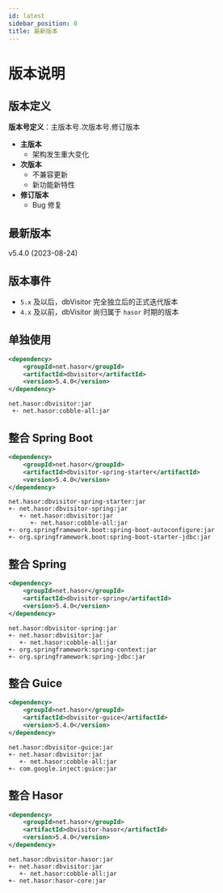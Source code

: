 ```yaml
---
id: latest
sidebar_position: 0
title: 最新版本
---
```


# 版本说明

## 版本定义

**版本号定义**：主版本号.次版本号.修订版本

- **主版本**
    - 架构发生重大变化
- **次版本**
    - 不兼容更新
    - 新功能新特性
- **修订版本**
    - Bug 修复

## 最新版本

v5.4.0 (2023-08-24)

## 版本事件
- `5.x` 及以后，dbVisitor 完全独立后的正式迭代版本
- `4.x` 及以前，dbVisitor 尚归属于 `hasor` 时期的版本

## 单独使用
```xml title='Maven 依赖'
<dependency>
    <groupId>net.hasor</groupId>
    <artifactId>dbvisitor</artifactId>
    <version>5.4.0</version>
</dependency>
```
```text title='依赖关系'
net.hasor:dbvisitor:jar
 +- net.hasor:cobble-all:jar
```

## 整合 Spring Boot
```xml title='Maven 依赖'
<dependency>
    <groupId>net.hasor</groupId>
    <artifactId>dbvisitor-spring-starter</artifactId>
    <version>5.4.0</version>
</dependency>
```
```text title='依赖关系'
net.hasor:dbvisitor-spring-starter:jar
+- net.hasor:dbvisitor-spring:jar
   +- net.hasor:dbvisitor:jar
      +- net.hasor:cobble-all:jar
+- org.springframework.boot:spring-boot-autoconfigure:jar
+- org.springframework.boot:spring-boot-starter-jdbc:jar
```

## 整合 Spring
```xml title='Maven 依赖'
<dependency>
    <groupId>net.hasor</groupId>
    <artifactId>dbvisitor-spring</artifactId>
    <version>5.4.0</version>
</dependency>
```
```text title='依赖关系'
net.hasor:dbvisitor-spring:jar
+- net.hasor:dbvisitor:jar
   +- net.hasor:cobble-all:jar
+- org.springframework:spring-context:jar
+- org.springframework:spring-jdbc:jar
```

## 整合 Guice
```xml title='Maven 依赖'
<dependency>
    <groupId>net.hasor</groupId>
    <artifactId>dbvisitor-guice</artifactId>
    <version>5.4.0</version>
</dependency>
```
```text title='依赖关系'
net.hasor:dbvisitor-guice:jar
+- net.hasor:dbvisitor:jar
   +- net.hasor:cobble-all:jar
+- com.google.inject:guice:jar
```

## 整合 Hasor
```xml title='Maven 依赖'
<dependency>
    <groupId>net.hasor</groupId>
    <artifactId>dbvisitor-hasor</artifactId>
    <version>5.4.0</version>
</dependency>
```
```text title='依赖关系'
net.hasor:dbvisitor-hasor:jar
+- net.hasor:dbvisitor:jar
   +- net.hasor:cobble-all:jar
+- net.hasor:hasor-core:jar
```
